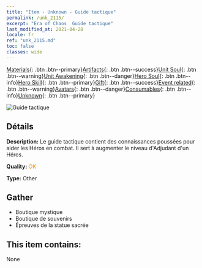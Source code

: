```yaml
---
title: "Item - Unknown - Guide tactique"
permalink: /unk_2115/
excerpt: "Era of Chaos  Guide tactique"
last_modified_at: 2021-04-28
locale: fr
ref: "unk_2115.md"
toc: false
classes: wide
---
```

 [Materials](/ItemsFR/){: .btn .btn--primary}[Artifacts](/ItemsFR/Artifacts/){: .btn .btn--success}[Unit Soul](/ItemsFR/UnitSoul/){: .btn .btn--warning}[Unit Awakening](/ItemsFR/UnitAwakening/){: .btn .btn--danger}[Hero Soul](/ItemsFR/HeroSoul/){: .btn .btn--info}[Hero Skill](/ItemsFR/HeroSkill/){: .btn .btn--primary}[Gift](/ItemsFR/Gift/){: .btn .btn--success}[Event related](/ItemsFR/Events/){: .btn .btn--warning}[Avatars](/ItemsFR/Avatars/){: .btn .btn--danger}[Consumables](/ItemsFR/Consumables/){: .btn .btn--info}[Unknown](/ItemsFR/Unknown/){: .btn .btn--primary}

 ![Guide tactique](/images/t/i_994013.png)

## Détails
 **Description:** Le guide tactique contient des connaissances poussées pour aider les Héros en combat. Il sert à augmenter le niveau d'Adjudant d'un Héros.

 **Quality:** <span style="color: #FF8C00">OK</span>

 **Type:** Other

## Gather

*    Boutique mystique 
*    Boutique de souvenirs 
*    Épreuves de la statue sacrée 

## This item contains:

  None

